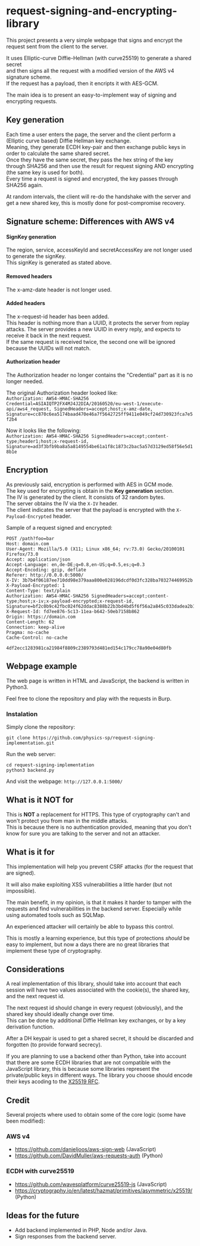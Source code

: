 
# request-signing-and-encrypting-library

This project presents a very simple webpage that signs and encrypt the request sent from the client to the server.  

It uses Elliptic-curve Diffie-Hellman (with curve25519) to generate a shared secret  
and then signs all the request with a modified version of the AWS v4 signature scheme.  
If the request has a payload, then it encripts it with AES-GCM.

The main idea is to present an easy-to-implement way of signing and encrypting requests.  


## Key generation
Each time a user enters the page, the server and the client perform a (Elliptic curve based) Diffie Hellman key exchange.  
Meaning, they generate ECDH key-pair and then exchange public keys in order to calculate the same shared secret.  
Once they have the same secret, they pass the hex string of the key through SHA256 and then use the result for request signing AND encrypting (the same key is used for both).  
Every time a request is signed and  encrypted, the key passes through SHA256 again.  

At random intervals, the client will re-do the handshake with the server and get a new shared key, this is mostly done for post-compromise recovery.


## Signature scheme: Differences with AWS v4
#### SignKey generation
The region, service, accessKeyId and secretAccessKey are not longer used to generate the signKey.  
This signKey is generated as stated above.  


#### Removed headers
The x-amz-date header is not longer used.

#### Added headers
The x-request-id header has been added.  
This header is nothing more than a UUID, it protects the server from replay attacks. 
The server provides a new UUID in every reply, and expects to receive it back in the next request.  
If the same request is received twice, the second one will be ignored because the UUIDs will not match.

#### Authorization header
The Authorization header no longer contains the "Credential" part as it is no longer needed.

The original Authorization header looked like:  
`Authorization: AWS4-HMAC-SHA256 Credential=ASIAIQTP2FX4MJ4J2DIA/20160520/eu-west-1/execute-api/aws4_request, SignedHeaders=accept;host;x-amz-date, Signature=cc870c6ea5174baad470e46a7f5642725ff9411e049cf24d730923fca7e5f2b4`

Now it looks like the following:  
`Authorization: AWS4-HMAC-SHA256 SignedHeaders=accept;content-type;header1;host;x-request-id, Signature=ad3f3bfb9ba8a5a8149554be61a1f8c1873c2bac5a57d3129ed58f56e5d18b1e`  


## Encryption
As previously said, encryption is performed with AES in GCM mode.  
The key used for encrypting is obtain in the **Key generation** section.  
The IV is generated by the client. It consists of 32 random bytes.  
The server obtains the IV via the `X-IV` header.  
The client indicates the server that the payload is encrypted with the `X-Payload-Encrypted` header.

Sample of a request signed and encrypted:

```
POST /path?foo=bar
Host: domain.com
User-Agent: Mozilla/5.0 (X11; Linux x86_64; rv:73.0) Gecko/20100101 Firefox/73.0
Accept: application/json
Accept-Language: en,de-DE;q=0.8,en-US;q=0.5,es;q=0.3
Accept-Encoding: gzip, deflate
Referer: http://0.0.0.0:5000/
X-IV: 3b7b4f06187ee710dd98e379aaa800e028196dcdf0d3fc328ba703274469952b
X-Payload-Encrypted: 1
Content-Type: text/plain
Authorization: AWS4-HMAC-SHA256 SignedHeaders=accept;content-type;host;x-iv;x-payload-encrypted;x-request-id, Signature=bf2c0b9c42fbc024f62ddac8388b22b3bd4bd5f6f56a2a845c033dadea2b1874
X-Request-Id: fd7ee876-5c13-11ea-b642-50eb7158b862
Origin: https://domain.com
Content-Length: 62
Connection: keep-alive
Pragma: no-cache
Cache-Control: no-cache

4df2ecc1283981ca21984f8809c2389793d481ed154c179cc78a90e04d80fb
```

## Webpage example

The web page is written in HTML and JavaScript, the backend is written in Python3.

Feel free to clone the repository and play with the requests in Burp.

### Instalation

Simply clone the repository:
```
git clone https://github.com/physics-sp/request-signing-implementation.git
```
Run the web server:
```
cd request-signing-implementation
python3 backend.py
```
And visit the webpage: `http://127.0.0.1:5000/`


## What is it NOT for
This is **NOT** a replacement for HTTPS.
This type of cryptography can't and won't protect you from man in the middle attacks.  
This is because there is no authentication provided, meaning that you don't know for sure you are talking to the server and not an attacker. 


## What is it for
This implementation will help you prevent CSRF attacks (for the request that are signed).  

It will also make exploiting XSS vulnerabilities a little harder (but not impossible).  

The main benefit, in my opinion, is that it makes it harder to tamper with the requests and find vulnerabilities in the backend server.
Especially while using automated tools such as SQLMap.  

An experienced attacker will certainly be able to bypass this control.  

This is mostly a learning experience, but this type of protections *should* be easy to implement, but now a days there are no great libraries that implement these type of cryptography.


## Considerations
A real implementation of this library, should take into account that each session will have two values associated with the cookie(s), the shared key, and the next request id.  

The next request id should change in every request (obviously), and the shared key should ideally change over time.  
This can be done by additional Diffie Hellman key exchanges, or by a key derivation function.  

After a DH keypair is used to get a shared secret, it should be discarded and forgotten (to provide forward secrecy).

If you are planning to use a backend other than Python, take into account that there are some ECDH libraries that are not compatible with the JavaScript library, this is because some libraries represent the private/public keys in different ways.
The library you choose should encode their keys acoding to the [X25519 RFC](https://tools.ietf.org/html/rfc7748).

## Credit

Several projects where used to obtain some of the core logic (some have been modified):

### AWS v4
- https://github.com/danieljoos/aws-sign-web  (JavaScript)
- https://github.com/DavidMuller/aws-requests-auth (Python)

### ECDH with curve25519
- https://github.com/wavesplatform/curve25519-js (JavaScript)
- https://cryptography.io/en/latest/hazmat/primitives/asymmetric/x25519/ (Python)



## Ideas for the future
- Add backend implemented in PHP, Node and/or Java.
- Sign responses from the backend server.

